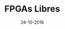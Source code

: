 ---
title: FPGAs Libres
speaker: Juan González Gómez (Obijuan)
bio: Apasionado de la robótica y el conocimiento libre, campos en los que es conocido como Obijuan. Juan, es Ingeniero de Telecomunicaciones por la Universidad Politécnica de Madrid y Doctor en robótica por la Universidad Autónoma de Madrid. Es un “Maker” por vocación, impulsor de la comunidad Clone Wars, la comunidad de referencia de los makers españoles creada dentro de la comunidad RepRap, y que utiliza las impresoras 3D desde el 2009 para materializar sus diseños y divulgarlos en la comunidad. Su gran pasión es crear nuevos diseños de robots imprimibles y compartirlos con todo el mundo. Es un firme defensor del movimiento de software libre y de los nuevos ecosistemas que están apareciendo&#58; el hardware libre y la cultura libre. Su convicción es que compartir es la clave para avanzar
date: 24-10-2016
time: 16:00-17:00
link:  http://fpgawars.github.io/
github:  https://github.com/Obijuan
video: https://youtu.be/By8x3gL88T0?list=PLsVexTwov1BrPTIA504ss6HNhr9StUSG7
slides: https://github.com/Obijuan/myslides/wiki/2016_10_24:-El-Evento-2016,-UC3M.-FPGAs-libres
description: Por primera vez en 30 años, se dispone de herramientas libres para cerrar el ciclo completo de diseño con FPGAs, desde el verilog hasta la generación del bitstream. Esto nos aproxima a la idea de poder tener nuestros propios chips libres. En esta charla primero se introducen las FPGAs y el proyecto Icestorm, y luego se muestran las herramientas apio, apio-ide y icestudio que permiten trabajar con las FPGAs libres de Lattice, de la familia ICE40. Se muestran las alternativas que hay de tarjetas entrenadoras con FPGAs libres y se hace hincapié en la Icezum Alhambra&#58; una tarjeta con FPGA compatible con Arduino diseñada en Pinos del Valle, Granada.
keyword: fpgas
---